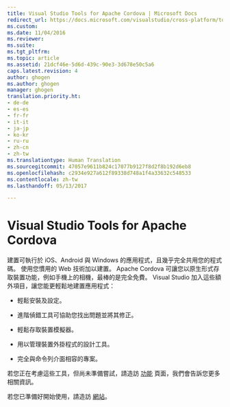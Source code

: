 ```yaml
---
title: Visual Studio Tools for Apache Cordova | Microsoft Docs
redirect_url: https://docs.microsoft.com/visualstudio/cross-platform/tools-for-cordova/
ms.custom: 
ms.date: 11/04/2016
ms.reviewer: 
ms.suite: 
ms.tgt_pltfrm: 
ms.topic: article
ms.assetid: 21dcf46e-5d6d-439c-90e3-3d678e50c5a6
caps.latest.revision: 4
author: ghogen
ms.author: ghogen
manager: ghogen
translation.priority.ht:
- de-de
- es-es
- fr-fr
- it-it
- ja-jp
- ko-kr
- ru-ru
- zh-cn
- zh-tw
ms.translationtype: Human Translation
ms.sourcegitcommit: 47057e9611b824c17077b9127f8d2f8b192d6eb8
ms.openlocfilehash: c2934e927a612f89338d748a1f4a33632c548533
ms.contentlocale: zh-tw
ms.lasthandoff: 05/13/2017

---
```

# <a name="visual-studio-tools-for-apache-cordova"></a>Visual Studio Tools for Apache Cordova
建置可執行於 iOS、Android 與 Windows 的應用程式，且幾乎完全共用您的程式碼。 使用您慣用的 Web 技術加以建置。 Apache Cordova 可讓您以原生形式存取裝置功能，例如手機上的相機，最棒的是完全免費。 Visual Studio 加入這些額外項目，讓您能更輕鬆地建置應用程式：  
  
-   輕鬆安裝及設定。  
  
-   進階偵錯工具可協助您找出問題並將其修正。  
  
-   輕鬆存取裝置模擬器。  
  
-   用以管理裝置外掛程式的設計工具。  
  
-   完全與命令列介面相容的專案。  
  
 若您正在考慮這些工具，但尚未準備嘗試，請造訪 [功能](https://www.visualstudio.com/explore/cordova-vs) 頁面，我們會告訴您更多相關資訊。  
  
 若您已準備好開始使用，請造訪 [網站](http://taco.visualstudio.com/en-us/docs/get-started-vs-tools-apache-cordova/)。
